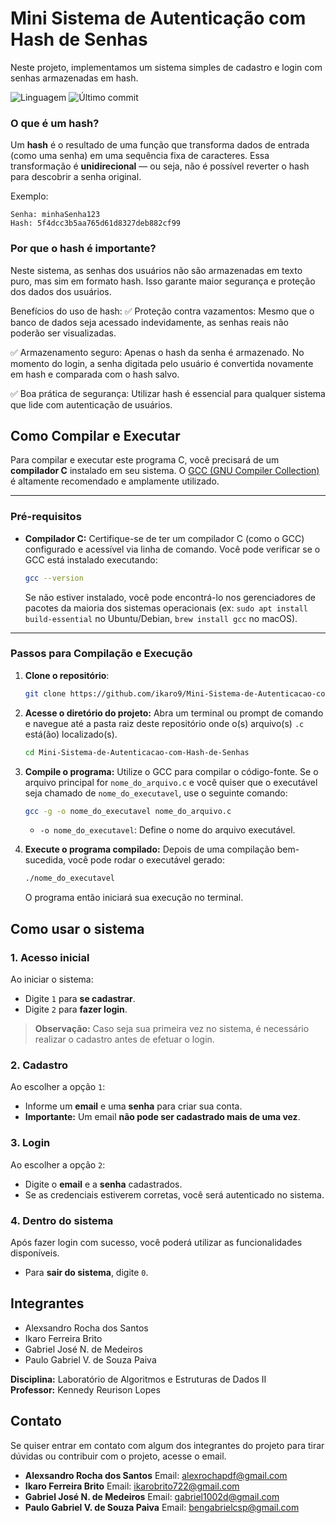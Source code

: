# Mini Sistema de Autenticação com Hash de Senhas 
Neste projeto, implementamos um sistema simples de cadastro e login com senhas armazenadas em hash.

![Linguagem](https://img.shields.io/badge/linguagem-C-blue)
![Último commit](https://img.shields.io/github/last-commit/ikaro9/Mini-Sistema-de-Autenticacao-com-Hash-de-Senhas)


### O que é um hash?

Um **hash** é o resultado de uma função que transforma dados de entrada (como uma senha) em uma sequência fixa de caracteres. Essa transformação é **unidirecional** — ou seja, não é possível reverter o hash para descobrir a senha original.

Exemplo:
```plaintext
Senha: minhaSenha123
Hash: 5f4dcc3b5aa765d61d8327deb882cf99
```

### Por que o hash é importante?
Neste sistema, as senhas dos usuários não são armazenadas em texto puro, mas sim em formato hash. Isso garante maior segurança e proteção dos dados dos usuários.

Benefícios do uso de hash:
✅ Proteção contra vazamentos: Mesmo que o banco de dados seja acessado indevidamente, as senhas reais não poderão ser visualizadas.

✅ Armazenamento seguro: Apenas o hash da senha é armazenado. No momento do login, a senha digitada pelo usuário é convertida novamente em hash e comparada com o hash salvo.

✅ Boa prática de segurança: Utilizar hash é essencial para qualquer sistema que lide com autenticação de usuários.



## Como Compilar e Executar

Para compilar e executar este programa C, você precisará de um **compilador C** instalado em seu sistema. O [GCC (GNU Compiler Collection)](https://gcc.gnu.org/) é altamente recomendado e amplamente utilizado.

---

### Pré-requisitos

* **Compilador C:** Certifique-se de ter um compilador C (como o GCC) configurado e acessível via linha de comando. Você pode verificar se o GCC está instalado executando:
    ```bash
    gcc --version
    ```
    Se não estiver instalado, você pode encontrá-lo nos gerenciadores de pacotes da maioria dos sistemas operacionais (ex: `sudo apt install build-essential` no Ubuntu/Debian, `brew install gcc` no macOS).

---

### Passos para Compilação e Execução

1. **Clone o repositório**:
   ```bash
   git clone https://github.com/ikaro9/Mini-Sistema-de-Autenticacao-com-Hash-de-Senhas.git
   
   
2.  **Acesse o diretório do projeto:**
    Abra um terminal ou prompt de comando e navegue até a pasta raiz deste repositório onde o(s) arquivo(s) `.c` está(ão) localizado(s).

    ```bash
    cd Mini-Sistema-de-Autenticacao-com-Hash-de-Senhas
    ```

3.  **Compile o programa:**
    Utilize o GCC para compilar o código-fonte. Se o arquivo principal for `nome_do_arquivo.c` e você quiser que o executável seja chamado de `nome_do_executavel`, use o seguinte comando:

    ```bash
    gcc -g -o nome_do_executavel nome_do_arquivo.c
    ```
    * `-o nome_do_executavel`: Define o nome do arquivo executável.

4.  **Execute o programa compilado:**
    Depois de uma compilação bem-sucedida, você pode rodar o executável gerado:

    ```bash
    ./nome_do_executavel
    ```
    O programa então iniciará sua execução no terminal.

## Como usar o sistema

### 1. Acesso inicial

Ao iniciar o sistema:

- Digite `1` para **se cadastrar**.
- Digite `2` para **fazer login**.

> **Observação:** Caso seja sua primeira vez no sistema, é necessário realizar o cadastro antes de efetuar o login.

### 2. Cadastro

Ao escolher a opção `1`:

- Informe um **email** e uma **senha** para criar sua conta.
- **Importante:** Um email **não pode ser cadastrado mais de uma vez**.

### 3. Login

Ao escolher a opção `2`:

- Digite o **email** e a **senha** cadastrados.
- Se as credenciais estiverem corretas, você será autenticado no sistema.

### 4. Dentro do sistema

Após fazer login com sucesso, você poderá utilizar as funcionalidades disponíveis.

- Para **sair do sistema**, digite `0`.



## Integrantes
- Alexsandro Rocha dos Santos
- Ikaro Ferreira Brito
- Gabriel José N. de Medeiros
- Paulo Gabriel V. de Souza Paiva

**Disciplina:** Laboratório de Algoritmos e Estruturas de Dados II  
**Professor:** Kennedy Reurison Lopes

## Contato
Se quiser entrar em contato com algum dos integrantes do projeto para tirar dúvidas ou contribuir com o projeto, acesse o email.
- **Alexsandro Rocha dos Santos**
  Email: alexrochapdf@gmail.com
- **Ikaro Ferreira Brito**
  Email: ikarobrito722@gmail.com
- **Gabriel José N. de Medeiros**
  Email: gabriel1002d@gmail.com
- **Paulo Gabriel V. de Souza Paiva**
  Email: bengabrielcsp@gmail.com

